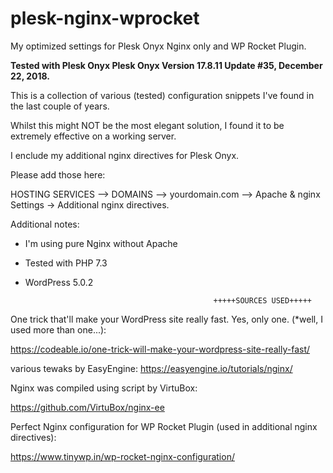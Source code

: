# plesk-nginx-wprocket
My optimized settings for Plesk Onyx Nginx only and WP Rocket Plugin.

<b>Tested with Plesk Onyx Plesk Onyx Version 17.8.11 Update #35, December 22, 2018.</b>

This is a collection of various (tested) configuration snippets I've found in the last couple of years.

Whilst this might NOT be the most elegant solution, I found it to be extremely effective on a working server. 


I enclude  my additional nginx directives for Plesk Onyx.

Please add those here: 


HOSTING SERVICES --> DOMAINS --> yourdomain.com --> Apache & nginx Settings -> Additional nginx directives.


Additional notes:

* I'm using pure Nginx without Apache
* Tested with PHP 7.3
* WordPress 5.0.2


                                                +++++SOURCES USED+++++


One trick that'll make your WordPress site really fast. Yes, only one. (*well, I used more than one...):

https://codeable.io/one-trick-will-make-your-wordpress-site-really-fast/


various tewaks by EasyEngine:
https://easyengine.io/tutorials/nginx/


Nginx was compiled using script by VirtuBox:

https://github.com/VirtuBox/nginx-ee


Perfect Nginx configuration for WP Rocket Plugin (used in additional nginx directives):

https://www.tinywp.in/wp-rocket-nginx-configuration/





